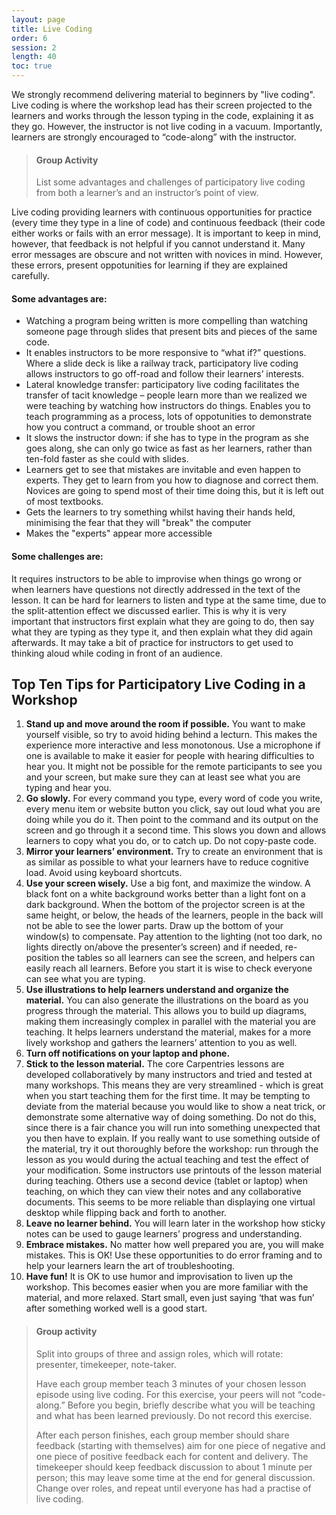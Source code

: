 ```yaml
---
layout: page
title: Live Coding
order: 6
session: 2
length: 40
toc: true
---
```


We strongly recommend delivering material to beginners by "live coding". Live coding is where the workshop lead has their screen projected to the learners and works through the lesson typing in the code, explaining it as they go. However, the instructor is not live coding in a vacuum. Importantly, learners are strongly encouraged to “code-along” with the instructor. 

> #### Group Activity
>
> List some advantages and challenges of participatory live coding from both a learner’s and an instructor’s point of view.


Live coding providing learners with continuous opportunities for practice (every time they type in a line of code) and continuous feedback (their code either works or fails with an error message). It is important to keep in mind, however, that feedback is not helpful if you cannot understand it. Many error messages are obscure and not written with novices in mind. However, these errors, present oppotunities for learning if they are explained carefully. 


#### Some advantages are:

* Watching a program being written is more compelling than watching someone page through slides that present bits and pieces of the same code.
* It enables instructors to be more responsive to “what if?” questions. Where a slide deck is like a railway track, participatory live coding allows instructors to go off-road and follow their learners’ interests.
* Lateral knowledge transfer: participatory live coding facilitates the transfer of tacit knowledge – people learn more than we realized we were teaching by watching how instructors do things. Enables you to teach programming as a process, lots of oppotunities to demonstrate how you contruct a command, or trouble shoot an error
* It slows the instructor down: if she has to type in the program as she goes along, she can only go twice as fast as her learners, rather than ten-fold faster as she could with slides.
* Learners get to see that mistakes are invitable and even happen to experts. They get to learn from you how to diagnose and correct them. Novices are going to spend most of their time doing this, but it is left out of most textbooks.
* Gets the learners to try something whilst having their hands held, minimising the fear that they will "break" the computer
* Makes the "experts" appear more accessible


#### Some challenges are:

It requires instructors to be able to improvise when things go wrong or when learners have questions not directly addressed in the text of the lesson.
It can be hard for learners to listen and type at the same time, due to the
split-attention effect we discussed earlier. This is why it is very important that instructors first explain what they are going to do, then say what they are typing as they type it, and then explain what they did again afterwards.
It may take a bit of practice for instructors to get used to thinking aloud while coding in front of an audience.


## Top Ten Tips for Participatory Live Coding in a Workshop

1. **Stand up and move around the room if possible.** You want to make yourself visible, so try to avoid hiding behind a lecturn. This makes the experience more interactive and less monotonous. Use a microphone if one is available to make it easier for people with hearing difficulties to hear you. It might not be possible for the remote participants to see you and your screen, but make sure they can at least see what you are typing and hear you. 
2. **Go slowly.** For every command you type, every word of code you write, every menu item or website button you click, say out loud what you are doing while you do it. Then point to the command and its output on the screen and go through it a second time. This slows you down and allows learners to copy what you do, or to catch up. Do not copy-paste code.
3. **Mirror your learners’ environment.** Try to create an environment that is as similar as possible to what your learners have to reduce cognitive load. Avoid using keyboard shortcuts.
4. **Use your screen wisely.** Use a big font, and maximize the window. A black font on a white background works better than a light font on a dark background. When the bottom of the projector screen is at the same height, or below, the heads of the learners, people in the back will not be able to see the lower parts. Draw up the bottom of your window(s) to compensate. Pay attention to the lighting (not too dark, no lights directly on/above the presenter’s screen) and if needed, re-position the tables so all learners can see the screen, and helpers can easily reach all learners. Before you start it is wise to check everyone can see what you are typing. 
5. **Use illustrations to help learners understand and organize the material.** You can also generate the illustrations on the board as you progress through the material. This allows you to build up diagrams, making them increasingly complex in parallel with the material you are teaching. It helps learners understand the material, makes for a more lively workshop and gathers the learners’ attention to you as well.
6. **Turn off notifications on your laptop and phone.**
7. **Stick to the lesson material.** The core Carpentries lessons are developed collaboratively by many instructors and tried and tested at many workshops. This means they are very streamlined - which is great when you start teaching them for the first time. It may be tempting to deviate from the material because you would like to show a neat trick, or demonstrate some alternative way of doing something. Do not do this, since there is a fair chance you will run into something unexpected that you then have to explain. If you really want to use something outside of the material, try it out thoroughly before the workshop: run through the lesson as you would during the actual teaching and test the effect of your modification. Some instructors use printouts of the lesson material during teaching. Others use a second device (tablet or laptop) when teaching, on which they can view their notes and any collaborative documents. This seems to be more reliable than displaying one virtual desktop while flipping back and forth to another.
8. **Leave no learner behind.** You will learn later in the workshop how sticky notes can be used to gauge learners’ progress and understanding.
9. **Embrace mistakes.** No matter how well prepared you are, you will make mistakes. This is OK! Use these opportunities to do error framing and to help your learners learn the art of troubleshooting.
10. **Have fun!** It is OK to use humor and improvisation to liven up the workshop. This becomes easier when you are more familiar with the material, and more relaxed. Start small, even just saying ‘that was fun’ after something worked well is a good start.


> #### Group activity
>
> Split into groups of three and assign roles, which will rotate: presenter, timekeeper, note-taker.
> 
> Have each group member teach 3 minutes of your chosen lesson episode using live coding. For this exercise, your peers will not “code-along.” 
> Before you begin, briefly describe what you will be teaching and what has been learned previously. Do not record this exercise.
> 
> After each person finishes, each group member should share feedback (starting with themselves) aim for one piece of negative and one piece of positive feedback each for content and delivery. The timekeeper should keep feedback discussion to about 1 minute per person; this may leave some time at the end for general discussion. 
> Change over roles, and repeat until everyone has had a practise of live coding.
> 
